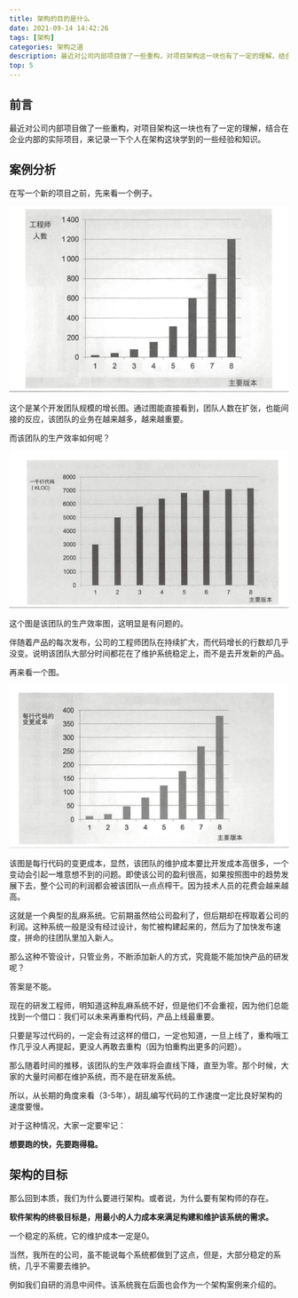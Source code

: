 ```yaml
---
title: 架构的目的是什么
date: 2021-09-14 14:42:26
tags: [架构]
categories: 架构之道
description: 最近对公司内部项目做了一些重构，对项目架构这一块也有了一定的理解，结合在企业内部的实际项目，来记录一下个人在架构这块学到的一些经验和知识。
top: 5
---
```




## 前言

最近对公司内部项目做了一些重构，对项目架构这一块也有了一定的理解，结合在企业内部的实际项目，来记录一下个人在架构这块学到的一些经验和知识。



## 案例分析

在写一个新的项目之前，先来看一个例子。

![](../../images/1631862441.png)

这个是某个开发团队规模的增长图。通过图能直接看到，团队人数在扩张，也能间接的反应，该团队的业务在越来越多，越来越重要。

而该团队的生产效率如何呢？

![](../../images/20210917152617.png)

这个图是该团队的生产效率图，这明显是有问题的。

伴随着产品的每次发布，公司的工程师团队在持续扩大，而代码增长的行数却几乎没变。说明该团队大部分时间都花在了维护系统稳定上，而不是去开发新的产品。

再来看一个图。

![](../../images/20210917152911.png)

该图是每行代码的变更成本，显然，该团队的维护成本要比开发成本高很多，一个变动会引起一堆意想不到的问题。即使该公司的盈利很高，如果按照图中的趋势发展下去，整个公司的利润都会被该团队一点点榨干。因为技术人员的花费会越来越高。

这就是一个典型的乱麻系统。它前期虽然给公司盈利了，但后期却在榨取着公司的利润。这种系统一般是没有经过设计，匆忙被构建起来的，然后为了加快发布速度，拼命的往团队里加入新人。

那么这种不管设计，只管业务，不断添加新人的方式，究竟能不能加快产品的研发呢？

答案是不能。

现在的研发工程师，明知道这种乱麻系统不好，但是他们不会重视，因为他们总能找到一个借口：我们可以未来再重构代码，产品上线最重要。

只要是写过代码的，一定会有过这样的借口，一定也知道，一旦上线了，重构哦工作几乎没人再提起，更没人再敢去重构（因为怕重构出更多的问题）。

那么随着时间的推移，该团队的生产效率将会直线下降，直至为零。那个时候，大家的大量时间都在维护系统，而不是在研发系统。

所以，从长期的角度来看（3-5年），胡乱编写代码的工作速度一定比良好架构的速度要慢。

对于这种情况，大家一定要牢记：

**想要跑的快，先要跑得稳。**



## 架构的目标

那么回到本质，我们为什么要进行架构。或者说，为什么要有架构师的存在。

**软件架构的终极目标是，用最小的人力成本来满足构建和维护该系统的需求。**

一个稳定的系统，它的维护成本一定是0。



当然，我所在的公司，虽不能说每个系统都做到了这点，但是，大部分稳定的系统，几乎不需要去维护。

例如我们自研的消息中间件。该系统我在后面也会作为一个架构案例来介绍的。























